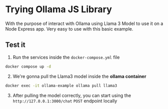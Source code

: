 # Trying Ollama JS Library

With the purpose of interact with Ollama using Llama 3 Model to use it on a Node Express app. Very easy to use with this basic example.

## Test it

1. Run the services inside the `docker-compose.yml` file

```sh
docker compose up -d
```

2. We're gonna pull the Llama3 model inside the **ollama container**

```sh
docker exec -it ollama-example ollama pull llama3
```

3. After pulling the model correctly, you can start using the `http://127.0.0.1:3000/chat` `POST` endpoint locally
